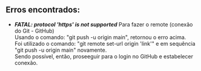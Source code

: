 ## Erros encontrados:

* ***FATAL: protocol 'https' is not supported***
    Para fazer o remote (conexão do Git - GitHub) <br/>
    Usando o comando: "git push -u origin main", retornou o erro acima. <br/>
    Foi utilizado o comando: "git remote set-url origin 'link'" e em sequência "git push -u origin main" novamente. <br/>
    Sendo possível, então, proseeguir para o login no GitHub e estabelecer conexão. <br/>
